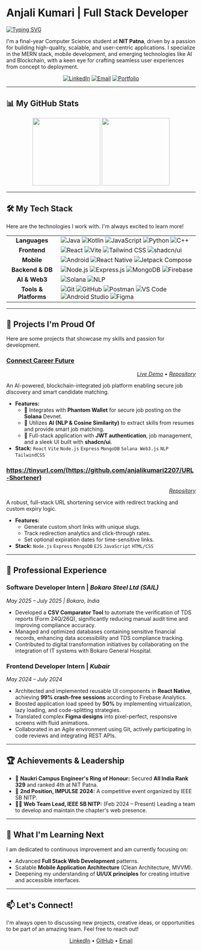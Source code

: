 # Anjali Kumari | Full Stack Developer

<a href="https://git.io/typing-svg"><img src="https://readme-typing-svg.herokuapp.com?font=Fira+Code&size=25&pause=1000&color=3393FF&center=true&vCenter=true&width=435&lines=CSE+Student+%40+NIT+Patna;Passionate+Web+%26+Mobile+Developer;Turning+Ideas+into+Reality" alt="Typing SVG" /></a>

I'm a final-year Computer Science student at **NIT Patna**, driven by a passion for building high-quality, scalable, and user-centric applications. I specialize in the MERN stack, mobile development, and emerging technologies like AI and Blockchain, with a keen eye for crafting seamless user experiences from concept to deployment.

<p align="center">
  <a href="https://www.linkedin.com/in/your-linkedin-url" target="_blank"><img src="https://img.shields.io/badge/LinkedIn-0077B5?style=for-the-badge&logo=linkedin&logoColor=white" alt="LinkedIn"/></a>
  <a href="mailto:your-email@example.com" target="_blank"><img src="https://img.shields.io/badge/Email-D14836?style=for-the-badge&logo=gmail&logoColor=white" alt="Email"/></a>
  <a href="https://your-portfolio-website.com" target="_blank"><img src="https://img.shields.io/badge/Portfolio-3393FF?style=for-the-badge&logo=google-chrome&logoColor=white" alt="Portfolio"/></a>
</p>

---

## 📊 My GitHub Stats

<p align="center">
  <img height="180em" src="https://github-readme-stats.vercel.app/api?username=anjalikumari2207&show_icons=true&theme=tokyonight&include_all_commits=true&count_private=true"/>
  <img height="180em" src="https://github-readme-stats.vercel.app/api/top-langs/?username=anjalikumari2207&layout=compact&langs_count=8&theme=tokyonight"/>
</p>

---

## 🛠️ My Tech Stack

Here are the technologies I work with. I'm always excited to learn more!

<table>
  <tr>
    <td align="center"><strong>Languages</strong></td>
    <td>
      <img src="https://img.shields.io/badge/Java-ED8B00?style=for-the-badge&logo=openjdk&logoColor=white" alt="Java"/>
      <img src="https://img.shields.io/badge/Kotlin-7F52FF?style=for-the-badge&logo=kotlin&logoColor=white" alt="Kotlin"/>
      <img src="https://img.shields.io/badge/JavaScript-F7DF1E?style=for-the-badge&logo=javascript&logoColor=black" alt="JavaScript"/>
      <img src="https://img.shields.io/badge/Python-3776AB?style=for-the-badge&logo=python&logoColor=white" alt="Python"/>
      <img src="https://img.shields.io/badge/C++-00599C?style=for-the-badge&logo=cplusplus&logoColor=white" alt="C++"/>
    </td>
  </tr>
  <tr>
    <td align="center"><strong>Frontend</strong></td>
    <td>
      <img src="https://img.shields.io/badge/React-61DAFB?style=for-the-badge&logo=react&logoColor=black" alt="React"/>
      <img src="https://img.shields.io/badge/Vite-646CFF?style=for-the-badge&logo=vite&logoColor=white" alt="Vite"/>
      <img src="https://img.shields.io/badge/Tailwind_CSS-06B6D4?style=for-the-badge&logo=tailwindcss&logoColor=white" alt="Tailwind CSS"/>
      <img src="https://img.shields.io/badge/shadcn/ui-000000?style=for-the-badge&logo=shadcnui&logoColor=white" alt="shadcn/ui"/>
    </td>
  </tr>
  <tr>
    <td align="center"><strong>Mobile</strong></td>
    <td>
      <img src="https://img.shields.io/badge/Android-3DDC84?style=for-the-badge&logo=android&logoColor=white" alt="Android"/>
      <img src="https://img.shields.io/badge/React_Native-61DAFB?style=for-the-badge&logo=react&logoColor=black" alt="React Native"/>
      <img src="https://img.shields.io/badge/Jetpack_Compose-4285F4?style=for-the-badge&logo=jetpackcompose&logoColor=white" alt="Jetpack Compose"/>
    </td>
  </tr>
  <tr>
    <td align="center"><strong>Backend & DB</strong></td>
    <td>
      <img src="https://img.shields.io/badge/Node.js-339933?style=for-the-badge&logo=nodedotjs&logoColor=white" alt="Node.js"/>
      <img src="https://img.shields.io/badge/Express.js-000000?style=for-the-badge&logo=express&logoColor=white" alt="Express.js"/>
      <img src="https://img.shields.io/badge/MongoDB-47A248?style=for-the-badge&logo=mongodb&logoColor=white" alt="MongoDB"/>
      <img src="https://img.shields.io/badge/Firebase-FFCA28?style=for-the-badge&logo=firebase&logoColor=black" alt="Firebase"/>
    </td>
  </tr>
    <tr>
    <td align="center"><strong>AI & Web3</strong></td>
    <td>
      <img src="https://img.shields.io/badge/Solana-9945FF?style=for-the-badge&logo=solana&logoColor=white" alt="Solana"/>
      <img src="https://img.shields.io/badge/NLP-007ACC?style=for-the-badge&logo=data:image/svg+xml;base64,PHN2ZyB4bWxucz0iaHR0cDovL3d3dy53My5vcmcvMjAwMC9zdmciIHZpZXdCb3g9IjAgMCAyNCAyNCI+PHBhdGggZmlsbD0id2hpdGUiIGQ9Ik0xMiAyQTEwIDEwIDAgMSAwIDIyIDEyQTEwIDEwIDAgMCAwIDEyIDJtMCAxOGE4IDggMCAxIDEgOC04YTggOCAwIDAgMS04IDhtLTQuNS02LjVMMTAgMTZsMy41LTMuNUwxMiA5eiIvPjwvc3ZnPg==" alt="NLP"/>
    </td>
  </tr>
  <tr>
    <td align="center"><strong>Tools & Platforms</strong></td>
    <td>
      <img src="https://img.shields.io/badge/Git-F05032?style=for-the-badge&logo=git&logoColor=white" alt="Git"/>
      <img src="https://img.shields.io/badge/GitHub-181717?style=for-the-badge&logo=github&logoColor=white" alt="GitHub"/>
      <img src="https://img.shields.io/badge/Postman-FF6C37?style=for-the-badge&logo=postman&logoColor=white" alt="Postman"/>
      <img src="https://img.shields.io/badge/VS_Code-007ACC?style=for-the-badge&logo=visualstudiocode&logoColor=white" alt="VS Code"/>
      <img src="https://img.shields.io/badge/Android_Studio-3DDC84?style=for-the-badge&logo=androidstudio&logoColor=white" alt="Android Studio"/>
      <img src="https://img.shields.io/badge/Figma-F24E1E?style=for-the-badge&logo=figma&logoColor=white" alt="Figma"/>
    </td>
  </tr>
</table>

---

## 🚀 Projects I'm Proud Of

Here are some projects that showcase my skills and passion for development.

### [Connect Career Future](https://github.com/anjalikumari2207/connect-career-future)
*<p align="right">[Live Demo](https://connect-career-future.vercel.app/) • [Repository](https://github.com/anjalikumari2207/connect-career-future)</p>*
An AI-powered, blockchain-integrated job platform enabling secure job discovery and smart candidate matching.
-   **Features:**
    -   🔗 Integrates with **Phantom Wallet** for secure job posting on the **Solana** Devnet.
    -   🧠 Utilizes **AI (NLP & Cosine Similarity)** to extract skills from resumes and provide smart job matching.
    -   🔐 Full-stack application with **JWT authentication**, job management, and a sleek UI built with **shadcn/ui**.
-   **Stack:** `React` `Vite` `Node.js` `Express` `MongoDB` `Solana Web3.js` `NLP` `TailwindCSS`

### https://tinyurl.com/(https://github.com/anjalikumari2207/URL-Shortener)
*<p align="right">[Repository](https://github.com/anjalikumari2207/URL-Shortener)</p>*
A robust, full-stack URL shortening service with redirect tracking and custom expiry logic.
-   **Features:**
    -   Generate custom short links with unique slugs.
    -   Track redirection analytics and click-through rates.
    -   Set optional expiration dates for time-sensitive links.
-   **Stack:** `Node.js` `Express` `MongoDB` `EJS` `JavaScript` `HTML/CSS`

---

## 💼 Professional Experience

### **Software Developer Intern** | _Bokaro Steel Ltd (SAIL)_
*May 2025 – July 2025 | Bokaro, India*
-   Developed a **CSV Comparator Tool** to automate the verification of TDS reports (Form 24Q/26Q), significantly reducing manual audit time and improving compliance accuracy.
-   Managed and optimized databases containing sensitive financial records, enhancing data accessibility and TDS compliance tracking.
-   Contributed to digital transformation initiatives by collaborating on the integration of IT systems with Bokaro General Hospital.

### **Frontend Developer Intern** | _Kubair_
*May 2024 – July 2024*
-   Architected and implemented reusable UI components in **React Native**, achieving **99% crash-free sessions** according to Firebase Analytics.
-   Boosted application load speed by **50%** by implementing virtualization, lazy loading, and code-splitting strategies.
-   Translated complex **Figma designs** into pixel-perfect, responsive screens with fluid animations.
-   Collaborated in an Agile environment using Git, actively participating in code reviews and integrating REST APIs.

---

## 🏆 Achievements & Leadership

-   🏅 **Naukri Campus Engineer's Ring of Honour:** Secured **All India Rank 329** and ranked 4th at NIT Patna.
-   🥈 **2nd Position, IMPULSE 2024:** A competitive event organized by IEEE SB NITP.
-   👩‍💼 **Web Team Lead, IEEE SB NITP:** (Feb 2024 – Present) Leading a team to develop and maintain the chapter's web presence.

---

## 🌱 What I'm Learning Next

I am dedicated to continuous improvement and am currently focusing on:

-   Advanced **Full Stack Web Development** patterns.
-   Scalable **Mobile Application Architecture** (Clean Architecture, MVVM).
-   Deepening my understanding of **UI/UX principles** for creating intuitive and accessible interfaces.

---

## 📫 Let's Connect!

I'm always open to discussing new projects, creative ideas, or opportunities to be part of an amazing team. Feel free to reach out!

<p align="center">
  <a href="https://www.linkedin.com/in/your-linkedin-url" target="_blank">LinkedIn</a> •
  <a href="https://github.com/anjalikumari2207" target="_blank">GitHub</a> •
  <a href="mailto:your-email@example.com" target="_blank">Email</a>
</p>
